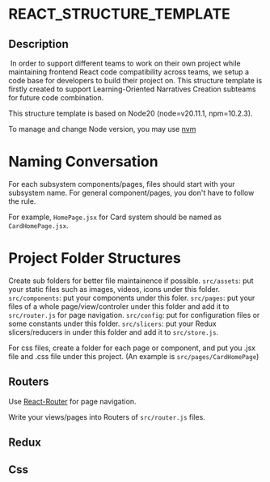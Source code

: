 # REACT_STRUCTURE_TEMPLATE

## Description
 In order to support different teams to work on their own project while maintaining frontend React code compatibility across teams, we setup a code base for developers to build their project on. This structure template is firstly created to support Learning-Oriented Narratives Creation subteams for future code combination. 

This structure template is based on Node20 (node=v20.11.1, npm=10.2.3).

To manage and change Node version, you may use [nvm](https://github.com/nvm-sh/nvm)

# Naming Conversation
For each subsystem components/pages, files should start with your subsystem name. For general component/pages, you don't have to follow the rule.

For example, `HomePage.jsx` for Card system should be named as  `CardHomePage.jsx`. 


# Project Folder Structures

Create sub folders for better file maintainence if possible.
`src/assets`: put your static files such as images, videos, icons under this folder. 
`src/components`: put your components under this foler.
`src/pages`: put your files of a whole page/view/controler under this folder and add it to `src/router.js` for page navigation.
`src/config`: put for configuration files or some constants under this folder.
`src/slicers`: put your Redux slicers/reducers in under this folder and add it to `src/store.js`.

For css files, create a folder for each page or component, and put you .jsx file and .css file under this project. (An example is `src/pages/CardHomePage`)


## Routers
Use [React-Router](https://reactrouter.com/en/main) for page navigation.

Write your views/pages into Routers of `src/router.js` files.

## Redux


## Css